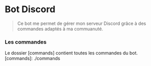 # Bot Discord

> Ce bot me permet de gérer mon serveur Discord grâce à des commandes adaptés à ma commuanuté.

### Les commandes
Le dossier [commands] contient toutes les commandes du bot.
[commands]: ./commands
